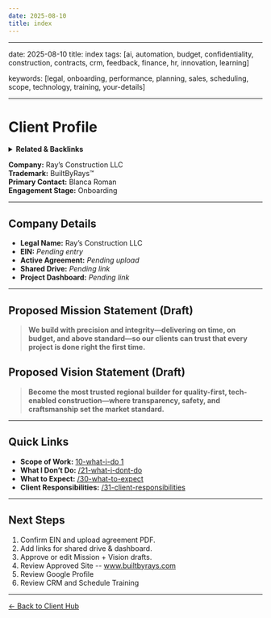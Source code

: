 ```yaml
---
date: 2025-08-10
title: index
---
```

---
date: 2025-08-10
title: index
tags: [ai, automation, budget, confidentiality, construction, contracts, crm, feedback, finance, hr, innovation, learning]

keywords: [legal, onboarding, performance, planning, sales, scheduling, scope, technology, training, your-details]

---
# Client Profile

<!-- RELATED:START -->

<details>
<summary><strong>Related & Backlinks</strong></summary>

- [[.]]

</details>

<!-- RELATED:END -->


**Company:** Ray’s Construction LLC  
**Trademark:** BuiltByRays™  
**Primary Contact:** Blanca Roman  
**Engagement Stage:** Onboarding

---

## Company Details
- **Legal Name:** Ray’s Construction LLC  
- **EIN:** _Pending entry_  
- **Active Agreement:** _Pending upload_  
- **Shared Drive:** _Pending link_  
- **Project Dashboard:** _Pending link_

---

## Proposed Mission Statement (Draft)
> **We build with precision and integrity—delivering on time, on budget, and above standard—so our clients can trust that every project is done right the first time.**

## Proposed Vision Statement (Draft)
> **Become the most trusted regional builder for quality-first, tech-enabled construction—where transparency, safety, and craftsmanship set the market standard.**

---

## Quick Links
- **Scope of Work:** [10-what-i-do 1](10-what-i-do%201.md)  
- **What I Don’t Do:** [/21-what-i-dont-do](/21-what-i-dont-do)  
- **What to Expect:** [/30-what-to-expect](/30-what-to-expect)  
- **Client Responsibilities:** [/31-client-responsibilities](/31-client-responsibilities)

---

## Next Steps
1. Confirm EIN and upload agreement PDF.  
2. Add links for shared drive & dashboard.  
3. Approve or edit Mission + Vision drafts.
4. Review Approved Site -- www.builtbyrays.com
5. Review Google Profile
6. Review CRM and Schedule Training

---

[← Back to Client Hub](https://www.builtbyrays.com/Client-Vault/portal)
